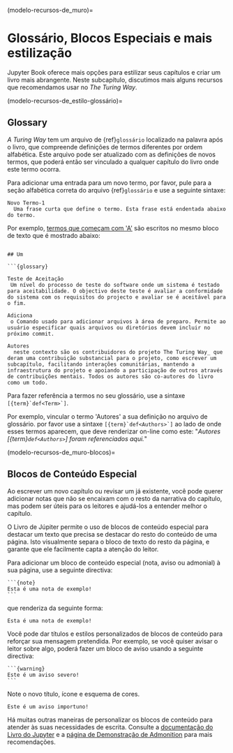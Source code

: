 (modelo-recursos-de_muro)=
# Glossário, Blocos Especiais e mais estilização

Jupyter Book oferece mais opções para estilizar seus capítulos e criar um livro mais abrangente. Neste subcapítulo, discutimos mais alguns recursos que recomendamos usar no _The Turing Way_.

(modelo-recursos-de_estilo-glossário)=
## Glossary

_A Turing Way_ tem um arquivo de {ref}`glossário` localizado na palavra após o livro, que compreende definições de termos diferentes por ordem alfabética. Este arquivo pode ser atualizado com as definições de novos termos, que poderá então ser vinculado a qualquer capítulo do livro onde este termo ocorra.

Para adicionar uma entrada para um novo termo, por favor, pule para a seção alfabética correta do arquivo {ref}`glossário` e use a seguinte sintaxe:

```
Novo Termo-1
  Uma frase curta que define o termo. Esta frase está endentada abaixo do termo.
```

Por exemplo, [termos que começam com 'A'](https://the-turing-way.netlify.app/afterword/afterword.html#a) são escritos no mesmo bloco de texto que é mostrado abaixo:
```

## Um

```{glossary}

Teste de Aceitação
 Um nível do processo de teste do software onde um sistema é testado para aceitabilidade. O objectivo deste teste é avaliar a conformidade do sistema com os requisitos do projecto e avaliar se é aceitável para o fim.

Adiciona
 o Comando usado para adicionar arquivos à área de preparo. Permite ao usuário especificar quais arquivos ou diretórios devem incluir no próximo commit.

Autores
  neste contexto são os contribuidores do projeto The Turing Way_ que deram uma contribuição substancial para o projeto, como escrever um subcapítulo, facilitando interações comunitárias, mantendo a infraestrutura do projeto e apoiando a participação de outros através de contribuições mentais. Todos os autores são co-autores do livro como um todo.

```

Para fazer referência a termos no seu glossário, use a sintaxe ``[{term}`def<Term>`]``.

Por exemplo, vincular o termo 'Autores' a sua definição no arquivo de glossário. por favor use a sintaxe ``[{term}`def<Authors>`]`` ao lado de onde esses termos aparecem, que deve renderizar on-line como este: "*Autores [{term}`def<Authors>`] foram referenciados aqui.*"

(modelo-recursos-de_muro-blocos)=
## Blocos de Conteúdo Especial

Ao escrever um novo capítulo ou revisar um já existente, você pode querer adicionar notas que não se encaixam com o resto da narrativa do capítulo, mas podem ser úteis para os leitores e ajudá-los a entender melhor o capítulo.

O Livro de Júpiter permite o uso de blocos de conteúdo especial para destacar um texto que precisa se destacar do resto do conteúdo de uma página. Isto visualmente separa o bloco de texto do resto da página, e garante que ele facilmente capta a atenção do leitor.

Para adicionar um bloco de conteúdo especial (nota, aviso ou admonial) à sua página, use a seguinte directiva:

````
```{note}
Esta é uma nota de exemplo!
```
````
que renderiza da seguinte forma:

```{note}
Esta é uma nota de exemplo!
```

Você pode dar títulos e estilos personalizados de blocos de conteúdo para reforçar sua mensagem pretendida. Por exemplo, se você quiser avisar o leitor sobre algo, poderá fazer um bloco de aviso usando a seguinte directiva:

````
```{warning}
Este é um aviso severo!
```
````
Note o novo título, ícone e esquema de cores.

```{warning}
Este é um aviso importuno!
```

Há muitas outras maneiras de personalizar os blocos de conteúdo para atender às suas necessidades de escrita. Consulte a [documentação do Livro do Jupyter](https://jupyterbook.org/content/content-blocks.html#notes-warnings-and-other-admonitions) e a [página de Demonstração de Admonition](https://sphinx-book-theme.readthedocs.io/en/latest/reference/demo.html#admonitions) para mais recomendações.

